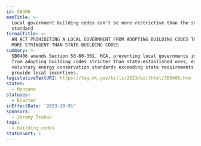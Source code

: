```yaml
---
id: SB406
memTitle: >-
  Local government building codes can't be more restrictive than the state
  standard
formalTitle: >-
  AN ACT PROHIBITING A LOCAL GOVERNMENT FROM ADOPTING BUILDING CODES THAT ARE
  MORE STRINGENT THAN STATE BUILDING CODES
summary: >-
  SB0406 amends Section 50-60-301, MCA, preventing local governments in Montana
  from adopting building codes stricter than state-established ones, except for
  voluntary energy conservation standards exceeding state requirements if they
  provide local incentives.
legislativeTextURI: https://leg.mt.gov/bills/2023/billhtml/SB0406.htm
states:
  - Montana
statuses:
  - Enacted
inEffectDate: '2023-10-01'
sponsors:
  - Jeremy Trebas
tags:
  - building codes
statusSort: 1
---
```

